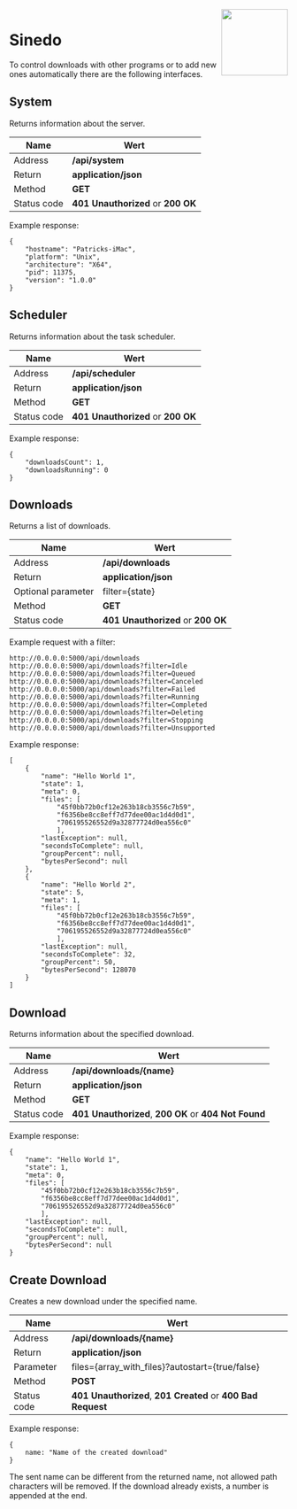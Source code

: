 <img align="right" src="https://www.opc-router.de/wp-content/uploads/2020/04/icon_rest_webservice_600x400px.png" width="120"/>

# Sinedo

To control downloads with other programs or to add new ones automatically there are the following interfaces.

## System

Returns information about the server.

Name | Wert
--- | ---
Address | **/api/system**
Return | **application/json**
Method | **GET**
Status code | **401 Unauthorized** or **200 OK**

Example response:
```
{
    "hostname": "Patricks-iMac",
    "platform": "Unix",
    "architecture": "X64",
    "pid": 11375,
    "version": "1.0.0"
}
```

## Scheduler

Returns information about the task scheduler.

Name | Wert
--- | ---
Address | **/api/scheduler**
Return | **application/json**
Method | **GET**
Status code | **401 Unauthorized** or **200 OK**

Example response:
```
{
    "downloadsCount": 1,
    "downloadsRunning": 0
}
```

## Downloads

Returns a list of downloads.

Name | Wert
--- | ---
Address | **/api/downloads**
Return | **application/json**
Optional parameter | filter={state}
Method | **GET**
Status code | **401 Unauthorized** or **200 OK**

Example request with a filter:
```
http://0.0.0.0:5000/api/downloads
http://0.0.0.0:5000/api/downloads?filter=Idle
http://0.0.0.0:5000/api/downloads?filter=Queued
http://0.0.0.0:5000/api/downloads?filter=Canceled
http://0.0.0.0:5000/api/downloads?filter=Failed
http://0.0.0.0:5000/api/downloads?filter=Running
http://0.0.0.0:5000/api/downloads?filter=Completed
http://0.0.0.0:5000/api/downloads?filter=Deleting
http://0.0.0.0:5000/api/downloads?filter=Stopping
http://0.0.0.0:5000/api/downloads?filter=Unsupported
```

Example response:
```
[
    {
        "name": "Hello World 1",
        "state": 1,
        "meta": 0,
        "files": [
            "45f0bb72b0cf12e263b18cb3556c7b59",
            "f6356be8cc8eff7d77dee00ac1d4d0d1",
            "706195526552d9a32877724d0ea556c0"
            ],
        "lastException": null,
        "secondsToComplete": null,
        "groupPercent": null,
        "bytesPerSecond": null
    },
    {
        "name": "Hello World 2",
        "state": 5,
        "meta": 1,
        "files": [
            "45f0bb72b0cf12e263b18cb3556c7b59",
            "f6356be8cc8eff7d77dee00ac1d4d0d1",
            "706195526552d9a32877724d0ea556c0"
            ],
        "lastException": null,
        "secondsToComplete": 32,
        "groupPercent": 50,
        "bytesPerSecond": 128070
    }
]
```

## Download

Returns information about the specified download.

Name | Wert
--- | ---
Address | **/api/downloads/{name}**
Return | **application/json**
Method | **GET**
Status code | **401 Unauthorized**, **200 OK** or **404 Not Found**

Example response:
```
{
    "name": "Hello World 1",
    "state": 1,
    "meta": 0,
    "files": [
        "45f0bb72b0cf12e263b18cb3556c7b59",
        "f6356be8cc8eff7d77dee00ac1d4d0d1",
        "706195526552d9a32877724d0ea556c0"
        ],
    "lastException": null,
    "secondsToComplete": null,
    "groupPercent": null,
    "bytesPerSecond": null
}
```

## Create Download

Creates a new download under the specified name.

Name | Wert
--- | ---
Address | **/api/downloads/{name}**
Return | **application/json**
Parameter | files={array_with_files}?autostart={true/false}
Method | **POST**
Status code | **401 Unauthorized**, **201 Created** or **400 Bad Request**

Example response:
```
{
    name: "Name of the created download"
}
```
The sent name can be different from the returned name, not allowed path characters will be removed. If the download already exists, a number is appended at the end.
